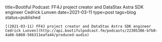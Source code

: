 
title=Bootiful Podcast: FF4J project creator and DataStax Astra SDK engineer Cedrick Lunven
date=2021-03-11
type=post
tags=blog
status=published
~~~~~~
[(2021-03-11) FF4J project creator and DataStax Astra SDK engineer Cedrick Lunven](http://api.bootifulpodcast.fm/podcasts/22305306-bfb0-4a06-b860-56b311eafa44/produced-audio) 
            